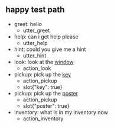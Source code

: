 ## happy test path
* greet: hello
  - utter_greet
* help: can i get help please
  - utter_help
* hint: could you give me a hint
  - utter_hint
* look: look at the [window](object)
  - action_look
* pickup: pick up the [key](object)
  - action_pickup
  - slot{"key": true}
* pickup: pick up the [poster](object)
  - action_pickup
  - slot{"poster": true}
* inventory: what is in my inventory now
  - action_inventory
